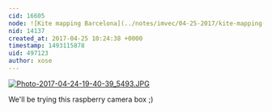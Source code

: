 ```yaml
---
cid: 16605
node: ![Kite mapping Barcelona](../notes/imvec/04-25-2017/kite-mapping-barcelona)
nid: 14137
created_at: 2017-04-25 10:24:38 +0000
timestamp: 1493115878
uid: 497123
author: xose
---
```


[![Photo-2017-04-24-19-40-39_5493.JPG](https://publiclab.org/system/images/photos/000/020/185/large/Photo-2017-04-24-19-40-39_5493.JPG)](https://publiclab.org/system/images/photos/000/020/185/original/Photo-2017-04-24-19-40-39_5493.JPG)

We'll be trying this raspberry camera box ;)
